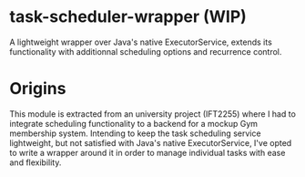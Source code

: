 # task-scheduler-wrapper (WIP)
A lightweight wrapper over Java's native ExecutorService, extends its functionality with additionnal scheduling options and recurrence control.

# Origins
This module is extracted from an university project (IFT2255) where I had to integrate scheduling functionality to a backend for a mockup Gym membership system. Intending to keep the task scheduling service lightweight, but not satisfied with Java's native ExecutorService, I've opted to write a wrapper around it in order to manage individual tasks with ease and flexibility.

